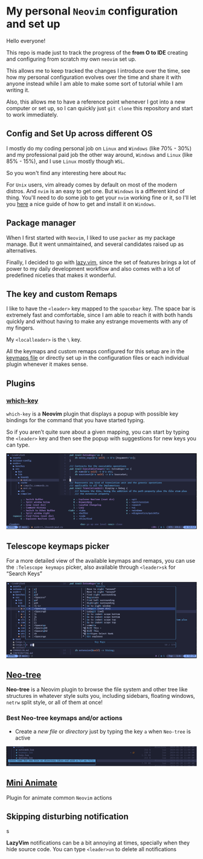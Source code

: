 # My personal `Neovim` configuration and set up

Hello everyone!

This repo is made just to track the progress of the **from O to IDE** creating and configuring from scratch
my own `neovim` set up.

This allows me to keep tracked the changes I introduce over the time, see how my personal configuration evolves over the time and share it with anyone instead while I am able to make some sort of tutorial while I am writing it.

Also, this allows me to have a reference point whenever I got into a new computer or set up, so I can quickly just `git clone` this repository and start to work immediately.

## Config and Set Up across different OS

I mostly do my coding personal job on `Linux` and `Windows` (like 70% - 30%) and my professional paid job the other way around, `Windows` and `Linux` (like 85% - 15%), and I use `Linux` mostly though `WSL`.

So you won't find any interesting here about `Mac`

For `Unix` users, vim already comes by default on most of the modern distros. And `nvim` is an easy to get one.
But `Windows` is a different kind of thing. You'll need to do some job to get your `nvim` working fine or it, so I'll let you [here](https://medium.com/nerd-for-tech/neovim-but-its-in-windows-f39f181afaf9) a nice guide of how to get and install it on `Windows`.

## Package manager

When I first started with `Neovim`, I liked to use `packer` as my package manage. But it went unmaintained, and several candidates raised up as alternatives.

Finally, I decided to go with [lazy.vim](https://github.com/folke/lazy.nvim), since the set of features brings a lot of power to my daily development workflow and also comes
with a lot of predefined niceties that makes it wonderful.

## The **<leader>** key and custom Remaps

I like to have the `<leader>` key mapped to the `spacebar` key.
The space bar is extremely fast and comfortable, since I am able to reach it with both hands quickly and without having to make any estrange movements with any of my fingers.

My `<localleader>` is the `\` key.

All the keymaps and custom remaps configured for this setup are in the [keymaps file](./lua/config/keymaps.lua)
or directly set up in the configuration files or each individual plugin whenever it makes sense.

## Plugins

### [which-key](https://github.com/folke/which-key.nvim)

`which-key` is a **Neovim** plugin that displays a popup with possible key bindings for the command that you have started typing.

So if you aren’t quite sure about a given mapping, you can start by typing the `<leader>` key and then see the popup with suggestions for new keys you can type.

![which key example](./assets/which-key-ex.png)

## Telescope keymaps picker

For a more detailed view of the available keymaps and remaps, you can use the `:Telescope keymaps` picker, also available through `<leader>sk` for “Search Keys”

![Telescope keymaps finder example](./assets/telescope-keymaps.png)

## [Neo-tree](https://github.com/nvim-neo-tree/neo-tree.nvim)

**Neo-tree** is a Neovim plugin to browse the file system and other tree like structures in whatever style suits you, including sidebars, floating windows, `netrw` split style, or all of them at once!

### Best **Neo-tree** keymaps and/or actions

- Create a *new file* or *directory* just by typing the key `a` when `Neo-tree` is active

![Create file or directory](./assets/nt-create-file-dir.png)

## [Mini Animate](https://github.com/echasnovski/mini.animate)

Plugin for animate common `Neovim` actions

## Skipping disturbing notification
s

**LazyVim** notifications can be a bit annoying at times, specially when they hide source code. You can type `<leader>un` to delete all notifications
